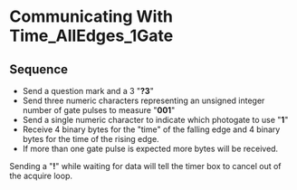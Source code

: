 # Communicating With Time_AllEdges_1Gate

## Sequence 

* Send a question mark and a 3 "**?3**"
* Send three numeric characters representing an unsigned integer number of gate pulses to measure "**001**"
* Send a single numeric character to indicate which photogate to use "**1**"
* Receive 4 binary bytes for the "time" of the falling edge and 4 binary bytes for the time of the rising edge.
* If more than one gate pulse is expected more bytes will be received.

Sending a "**!**" while waiting for data  will tell the timer box to cancel out of the acquire loop.
